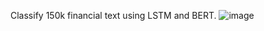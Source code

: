 Classify 150k financial text using LSTM and BERT.
![image](https://github.com/tdeng-zuel/Fnancial-Text-Classification/blob/main/img/wordcloud.jpg)
